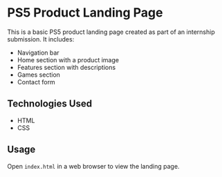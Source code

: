 # PS5 Product Landing Page

This is a basic PS5 product landing page created as part of an internship submission. It includes:

- Navigation bar
- Home section with a product image
- Features section with descriptions
- Games section
- Contact form

## Technologies Used

- HTML
- CSS

## Usage

Open `index.html` in a web browser to view the landing page.
